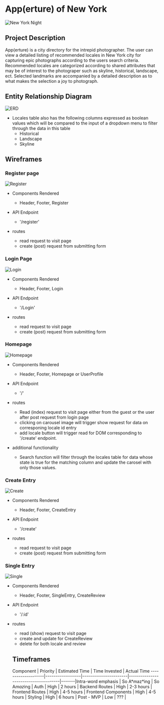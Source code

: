 # App(erture) of New York

![New York Night](https://media.tacdn.com/media/attractions-splice-spp-674x446/06/73/10/c0.jpg)

## Project Description

App(erture) is a city directory for the intrepid photographer.  The user can view a detailed listing of recommended locales in New York city for capturing epic photographs according to the users search criteria.  Recommended locales are categorized according to shared attributes that may be of interest to the photograper such as skyline, historical, landscape, ect.  Selected landmarks are accompanied by a detailed description as to what makes the selection a joy to photograph.

## Entity Relationship Diagram

![ERD](https://i.imgur.com/0OombKB.jpg)

* Locales table also has the following columns
expressed as boolean values which will be compared to the input of a dropdown menu to filter through the data in this table
	* Historical
	* Landscape
	* Skyline
	

## Wireframes

### Register page
![Register](https://i.imgur.com/zQQSGFc.png)

* Components Rendered
	* Header, Footer, Register

* API Endpoint
	*  '/register'

* routes
	*  read request to visit page
	*  create (post) request from submitting form

### Login Page
![Login](https://i.imgur.com/1j22c59.png)

* Components Rendered
	* Header, Footer, Login

* API Endpoint
	*  '/Login'

* routes
	*  read request to visit page
	*  create (post) request from submitting form

### Homepage
![Homepage](https://i.imgur.com/L4ALsBe.png)

* Components Rendered
	* Header, Footer, Homepage or UserProfile

* API Endpoint
	*  '/' 

* routes 
	* Read (index) request to visit page either from the guest or the user after post request from login page
	* clicking on carousel image will trigger show request for data on corresponing locale id entry
	* add locale button will trigger read for DOM corresponding to '/create' endpoint.

* additional functionality
	* Search function will filter through the locales table for data whose state is true for the matching column and update the carosel with only those values.

### Create Entry
![Create](https://i.imgur.com/P7w0kcj.png)

* Components Rendered
	* Header, Footer, CreateEntry

* API Endpoint
	*  '/create'

* routes
	*  read request to visit page
	*  create (post) request from submitting form

### Single Entry
![Single](https://i.imgur.com/7wbFceF.png)

* Components Rendered
	* Header, Footer, SingleEntry, CreateReview

* API Endpoint
	*  '/:id'

* routes
	*  read (show) request to visit page
	*  create and update for CreateReview
	*  delete for both locale and review
	
	## Timeframes
	
	Component        | Priority      | Estimated Time     | Time Invested               | Actual Time
--------------------|------------------|-----------------------|---------------------------------------|-------|Intra-word emphasis | So A\*maz\*ing   | So A<em>maz</em>ing   |
Auth      | High  | 2 hours   |
Backend Routes | High     | 2-3 hours       |
    Frontend Routes  | High  | 4-5 hours    |
Frontend Components          | High  | 4-5 hours |
Styling         | High     | 6 hours   |
     Post - MVP   | Low    | ???      |
        

